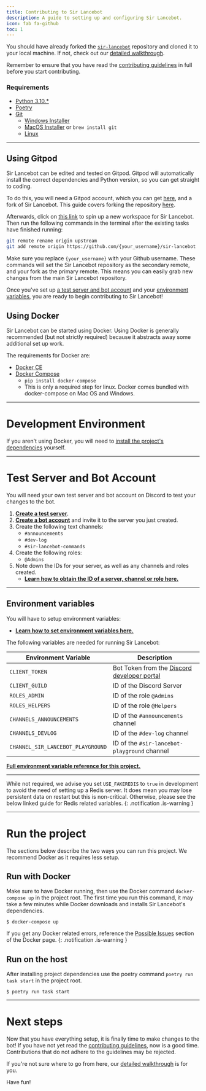 ```yaml
---
title: Contributing to Sir Lancebot
description: A guide to setting up and configuring Sir Lancebot.
icon: fab fa-github
toc: 1
---
```


You should have already forked the [`sir-lancebot`](https://github.com/python-discord/sir-lancebot) repository and cloned it to your local machine. If not, check out our [detailed walkthrough](../#1-fork-and-clone-the-repo).

Remember to ensure that you have read the [contributing guidelines](../contributing-guidelines) in full before you start contributing.

### Requirements
- [Python 3.10.*](https://www.python.org/downloads/)
- [Poetry](https://github.com/python-poetry/poetry#installation)
- [Git](https://git-scm.com/downloads)
    - [Windows Installer](https://git-scm.com/download/win)
    - [MacOS Installer](https://git-scm.com/download/mac) or `brew install git`
    - [Linux](https://git-scm.com/download/linux)

---

## Using Gitpod
Sir Lancebot can be edited and tested on Gitpod. Gitpod will automatically install the correct dependencies and Python version, so you can get straight to coding.

To do this, you will need a Gitpod account, which you can get [here](https://www.gitpod.io/#get-started), and a fork of Sir Lancebot. This guide covers forking the repository [here](../forking-repository).

Afterwards, click on [this link](https://gitpod.io/#/github.com/python-discord/sir-lancebot) to spin up a new workspace for Sir Lancebot. Then run the following commands in the terminal after the existing tasks have finished running:
```sh
git remote rename origin upstream
git add remote origin https://github.com/{your_username}/sir-lancebot
```
Make sure you replace `{your_username}` with your Github username. These commands will set the Sir Lancebot repository as the secondary remote, and your fork as the primary remote. This means you can easily grab new changes from the main Sir Lancebot repository.

Once you've set up [a test server and bot account](#test-server-and-bot-account) and your [environment variables](#environment-variables), you are ready to begin contributing to Sir Lancebot!

## Using Docker
Sir Lancebot can be started using Docker. Using Docker is generally recommended (but not strictly required) because it abstracts away some additional set up work.

The requirements for Docker are:

* [Docker CE](https://docs.docker.com/install/)
* [Docker Compose](https://docs.docker.com/compose/install/)
    * `pip install docker-compose`
    * This is only a required step for linux. Docker comes bundled with docker-compose on Mac OS and Windows.

---
# Development Environment
If you aren't using Docker, you will need to [install the project's dependencies](../installing-project-dependencies) yourself.

---
# Test Server and Bot Account

You will need your own test server and bot account on Discord to test your changes to the bot.

1. [**Create a test server**](../setting-test-server-and-bot-account#setting-up-a-test-server).
2. [**Create a bot account**](../setting-test-server-and-bot-account#setting-up-a-bot-account) and invite it to the server you just created.
3. Create the following text channels:
    * `#announcements`
    * `#dev-log`
    * `#sir-lancebot-commands`
4. Create the following roles:
    * `@Admins`
5. Note down the IDs for your server, as well as any channels and roles created.
    * [**Learn how to obtain the ID of a server, channel or role here.**](../setting-test-server-and-bot-account#obtain-the-ids)

---

## Environment variables
You will have to setup environment variables:

* [**Learn how to set environment variables here.**](../configure-environment-variables)

The following variables are needed for running Sir Lancebot:

| Environment Variable           | Description                                                                                |
|--------------------------------|--------------------------------------------------------------------------------------------|
| `CLIENT_TOKEN`                 | Bot Token from the [Discord developer portal](https://discord.com/developers/applications) |
| `CLIENT_GUILD`                 | ID of the Discord Server                                                                   |
| `ROLES_ADMIN`                  | ID of the role `@Admins`                                                                   |
| `ROLES_HELPERS`                | ID of the role `@Helpers`                                                                  |
| `CHANNELS_ANNOUNCEMENTS`       | ID of the `#announcements` channel                                                         |
| `CHANNELS_DEVLOG`              | ID of the `#dev-log` channel                                                               |
| `CHANNEL_SIR_LANCEBOT_PLAYGROUND` | ID of the `#sir-lancebot-playground` channel                                               |

[**Full environment variable reference for this project.**](../sir-lancebot/env-var-reference)

---

While not required, we advise you set `USE_FAKEREDIS` to `true` in development to avoid the need of setting up a Redis server.
It does mean you may lose persistent data on restart but this is non-critical.
Otherwise, please see the below linked guide for Redis related variables.
{: .notification .is-warning }

---
# Run the project
The sections below describe the two ways you can run this project. We recommend Docker as it requires less setup.

## Run with Docker
Make sure to have Docker running, then use the Docker command `docker-compose up` in the project root.
The first time you run this command, it may take a few minutes while Docker downloads and installs Sir Lancebot's dependencies.

```shell
$ docker-compose up
```

If you get any Docker related errors, reference the [Possible Issues](../docker#possible-issues) section of the Docker page.
{: .notification .is-warning }

## Run on the host
After installing project dependencies use the poetry command `poetry run task start` in the project root.

```shell
$ poetry run task start
```
---

# Next steps
Now that you have everything setup, it is finally time to make changes to the bot! If you have not yet read the [contributing guidelines](../contributing-guidelines.md), now is a good time. Contributions that do not adhere to the guidelines may be rejected.

If you're not sure where to go from here, our [detailed walkthrough](../#2-set-up-the-project) is for you.

Have fun!
